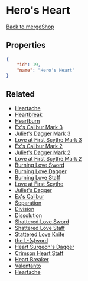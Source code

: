 # Hero's Heart

<no description available>

[Back to mergeShop](../merge-shops.md)

## Properties

```json
{
    "id": 19,
    "name": "Hero's Heart"
}
```

## Related

- [Heartache](../items/1495-heartache.md)
- [Heartbreak](../items/1496-heartbreak.md)
- [Heartburn](../items/1497-heartburn.md)
- [Ex's Calibur Mark 3](../items/716-ex-s-calibur-mark-3.md)
- [Juliet's Dagger Mark 3](../items/719-juliet-s-dagger-mark-3.md)
- [Love at First Scythe Mark 3](../items/722-love-at-first-scythe-mark-3.md)
- [Ex's Calibur Mark 2](../items/715-ex-s-calibur-mark-2.md)
- [Juliet's Dagger Mark 2](../items/718-juliet-s-dagger-mark-2.md)
- [Love at First Scythe Mark 2](../items/721-love-at-first-scythe-mark-2.md)
- [Burning Love Sword](../items/1492-burning-love-sword.md)
- [Burning Love Dagger](../items/1493-burning-love-dagger.md)
- [Burning Love Staff](../items/1494-burning-love-staff.md)
- [Love at First Scythe](../items/720-love-at-first-scythe.md)
- [Juliet's Dagger](../items/717-juliet-s-dagger.md)
- [Ex's Calibur](../items/714-ex-s-calibur.md)
- [Separation](../items/1489-separation.md)
- [Division](../items/1490-division.md)
- [Dissolution](../items/1491-dissolution.md)
- [Shattered Love Sword](../items/1486-shattered-love-sword.md)
- [Shattered Love Staff](../items/1487-shattered-love-staff.md)
- [Stattered Love Knife](../items/1488-stattered-love-knife.md)
- [the L-(s)word](../items/711-the-l-s-word.md)
- [Heart Surgeon's Dagger](../items/712-heart-surgeon-s-dagger.md)
- [Crimson Heart Staff](../items/713-crimson-heart-staff.md)
- [Heart Breaker](../items/708-heart-breaker.md)
- [Valentanto](../items/709-valentanto.md)
- [Heartache](../items/710-heartache.md)

